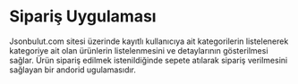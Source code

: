 # Sipariş Uygulaması
Jsonbulut.com sitesi üzerinde kayıtlı kullanıcıya ait kategorilerin listelenerek kategoriye ait olan ürünlerin listelenmesini ve detaylarının gösterilmesi sağlar. Ürün sipariş edilmek istenildiğinde sepete atılarak sipariş verilmesini sağlayan bir andorid ugulamasıdır.
